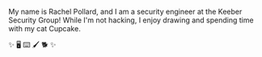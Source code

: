 My name is Rachel Pollard, and I am a security engineer at the Keeber Security Group! 
While I'm not hacking, I enjoy drawing and spending time with my cat Cupcake.

✨ 🖥️ ⌨️ 🖌️ 🐕 ✨
